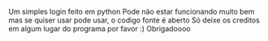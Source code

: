 Um simples login feito em python
Pode não estar funcionando muito bem
mas se quiser usar pode usar, o codigo fonte é aberto
Só deixe os creditos em algum lugar do programa por favor :)
Obrigadoooo
